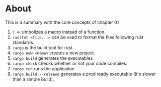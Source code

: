 # About

This is a summary with the core concepts of chapter 01

1. `!` -> simbolizes a macro instead of a function.
2. `rustfmt <file...>` can be used to format the files following rust standards.
3. `cargo` is the build tool for rust.
4. `cargo new <name>` creates a new project.
5. `cargo build` generates the executables.
6. `cargo check` checks whether or not your code compiles:
7. `cargo run` runs the applicaiton.
8. `cargo build --release` generates a prod ready executable (it's slower than a simple build).
